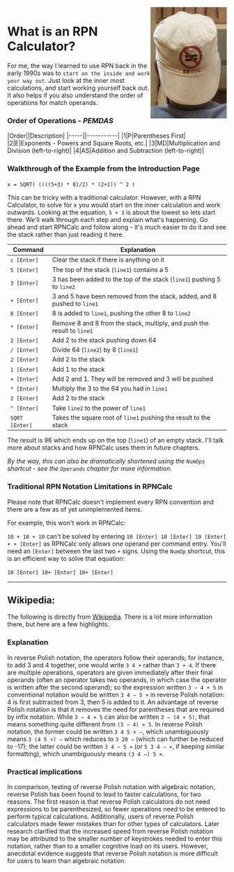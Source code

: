 <img align="right" width="175" src="../Images/WhatIsRPN.jpg">

# What is an RPN Calculator?

For me, the way I learned to use RPN back in the early 1990s was to `start on the inside and work your way out`.  Just look at the inner most calculations, and start working yourself back out.  It also helps if you also understand the order of operations for match operands.

### Order of Operations - *PEMDAS*

|Order||Description|
|-----||-----------|
|1|P|Parentheses First|
|2|E|Exponents - Powers and Square Roots, etc.|
|3|MD|Multiplication and Division (left-to-right)|
|4|AS|Addition and Subtraction (left-to-right)|

### Walkthrough of the Example from the Introduction Page

`x = SQRT( ((((5+3) * 8)/2) * (2+1)) ^ 2 )`

This can be tricky with a traditional calculator.  However, with a RPN Calculator, to solve for x you would start on the inner calculation and work outwards.  Looking at the equation, `5 + 3` is about the lowest so lets start there.  We'll walk through each step and explain what's happening.  Go ahead and start RPNCalc and follow along - it's much easier to do it and see the stack rather than just reading it here.

|Command|Explanation|
|-------|-----------|
|`c [Enter]`| Clear the stack if there is anything on it|
|`5 [Enter]`| The top of the stack (`line1`) contains a 5|
|`3 [Enter]`| 3 has been added to the top of the stack (`line1`) pushing 5 to `line2`|
|`+ [Enter]`| 3 and 5 have been removed from the stack, added, and 8 pushed to `line1`|
|`8 [Enter]`| 8 is added to `line1`, pushing the other 8 to `line2`|
|`* [Enter]`| Remove 8 and 8 from the stack, multiply, and push the result to `line1`|
|`2 [Enter]`| Add 2 to the stack pushing down 64|
|`/ [Enter]`| Divide 64 (`line2`) by 8 (`line1`)|
|`2 [Enter]`| Add 2 to the stack|
|`1 [Enter]`| Add 1 to the stack|
|`+ [Enter]`| Add 2 and 1.  They will be removed and 3 will be pushed|
|`* [Enter]`| Multiply the 3 to the 64 you had in `line1`|
|`2 [Enter]`| Add 2 to the stack|
|`^ [Enter]`| Take `line2` to the power of `line1`|
|`SQRT [Enter]`| Takes the square root of `line1` pushing the result to the stack|

The result is 96 which ends up on the top (`line1`) of an empty stack.  I'll talk more about stacks and how RPNCalc uses them in future chapters.

*By the way, this can also be dramatically shortened using the `NumOps` shortcut - see the `Operands` chapter for more information.*


### Traditional RPN Notation Limitations in RPNCalc

Please note that RPNCalc doesn't implement every RPN convention and there are a few as of yet unimplemented items.

For example, this won't work in RPNCalc:

`10 + 10 + 10` can't be solved by entering `10 [Enter] 10 [Enter] 10 [Enter] + + [Enter]` as RPNCalc only allows one operand per command entry.  You'll need an `[Enter]` between the last two `+` signs.  Using the `NumOp` shortcut, this is an efficient way to solve that equation:

`10 [Enter] 10+ [Enter] 10+ [Enter]`

<hr> 

## Wikipedia:

The following is directly from [Wikipedia](https://en.wikipedia.org/wiki/Reverse_Polish_notation).  There is a lot more information there, but here are a few highlights.

### Explanation

In reverse Polish notation, the operators follow their operands; for instance, to add 3 and 4 together, one would write `3 4 +` rather than `3 + 4`. If there are multiple operations, operators are given immediately after their final operands (often an operator takes two operands, in which case the operator is written after the second operand); so the expression written `3 − 4 + 5` in conventional notation would be written `3 4 − 5 +` in reverse Polish notation: 4 is first subtracted from 3, then 5 is added to it. An advantage of reverse Polish notation is that it removes the need for parentheses that are required by infix notation. While `3 − 4 × 5` can also be written `3 − (4 × 5)`, that means something quite different from `(3 − 4) × 5`. In reverse Polish notation, the former could be written `3 4 5 × −`, which unambiguously means `3 (4 5 ×) −` which reduces to `3 20 −` (which can further be reduced to -17); the latter could be written `3 4 − 5 ×` (or `5 3 4 − ×`, if keeping similar formatting), which unambiguously means `(3 4 −) 5 ×`.

### Practical implications

In comparison, testing of reverse Polish notation with algebraic notation, reverse Polish has been found to lead to faster calculations, for two reasons. The first reason is that reverse Polish calculators do not need expressions to be parenthesized, so fewer operations need to be entered to perform typical calculations. Additionally, users of reverse Polish calculators made fewer mistakes than for other types of calculators. Later research clarified that the increased speed from reverse Polish notation may be attributed to the smaller number of keystrokes needed to enter this notation, rather than to a smaller cognitive load on its users. However, anecdotal evidence suggests that reverse Polish notation is more difficult for users to learn than algebraic notation.